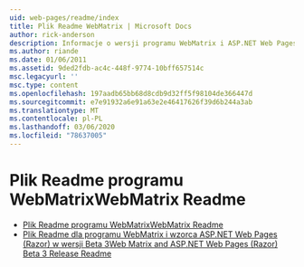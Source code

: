 ```yaml
---
uid: web-pages/readme/index
title: Plik Readme WebMatrix | Microsoft Docs
author: rick-anderson
description: Informacje o wersji programu WebMatrix i ASP.NET Web Pages (Razor) 1,0
ms.author: riande
ms.date: 01/06/2011
ms.assetid: 9ded2fdb-ac4c-448f-9774-10bff657514c
msc.legacyurl: ''
msc.type: content
ms.openlocfilehash: 197aadb65bb68d8cdb9d32ff5f98104de366447d
ms.sourcegitcommit: e7e91932a6e91a63e2e46417626f39d6b244a3ab
ms.translationtype: MT
ms.contentlocale: pl-PL
ms.lasthandoff: 03/06/2020
ms.locfileid: "78637005"
---
```

# <a name="webmatrix-readme"></a><span data-ttu-id="8169a-103">Plik Readme programu WebMatrix</span><span class="sxs-lookup"><span data-stu-id="8169a-103">WebMatrix Readme</span></span>

- [<span data-ttu-id="8169a-104">Plik Readme programu WebMatrix</span><span class="sxs-lookup"><span data-stu-id="8169a-104">WebMatrix Readme</span></span>](overview.md)
- [<span data-ttu-id="8169a-105">Plik Readme dla programu WebMatrix i wzorca ASP.NET Web Pages (Razor) w wersji Beta 3</span><span class="sxs-lookup"><span data-stu-id="8169a-105">Web Matrix and ASP.NET Web Pages (Razor) Beta 3 Release Readme</span></span>](beta3.md)
